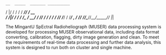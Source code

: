     __  _____  _______ __________
   /  |/  / / / / ___// ____/ __ \
  / /|_/ / / / /\__ \/ __/ / /_/ /
 / /  / / /_/ /___/ / /___/ _, _/
/_/  /_/\____//____/_____/_/ |_|

The MingantU SpEctral Radioheliograph (MUSER) data processing system is developed for processing MUSER observational data, including data format converting, calibration, flagging, dirty image generation and clean. To meet the requirements of real-time data processing and further data analysis, this system is designed to run both on cluster and single machine.
